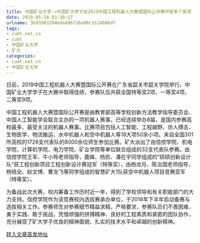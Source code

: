```yaml
---
title: 中国矿业大学->中国矿大学子在2019中国工程机器人大赛暨国际公开赛中获多个奖项 | cumt.net.cn
date: 2019-05-10 03:30:17
urlname: 3b935032046da496726e00c1514606df
tags: 
- cumt.net.cn
- cumt
- 中国矿业大学
- 矿大
categories:
- cumt.net.cn
- 中国矿业大学
---
```



日前，2019中国工程机器人大赛暨国际公开赛在广东省韶关市韶关学院举行。中国矿业大学学子在大赛中取得佳绩，参赛队伍共获全国特等奖2项、一等奖4项、二等奖9项。

中国工程机器人大赛暨国际公开赛是由教育部高等学校创新方法教学指导委员会、中国人工智能学会联合主办的一项机器人赛事，已经连续举办8届，是国内参赛高校最多、最受关注的机器人赛事。比赛项目包括人工智能、工程越野、仿人搏击、生物医学、物流搬运，水中机器人和空中机器人等18大项50余小项。来自全国301所高校的1726支代表队的8000余位师生参加比赛。矿大派出了由信控学院、机电学院、计算机学院、电力学院、矿业学院等单位联合组成的32支代表队参赛。由信控学院王军、牛小玲老师指导，鹿姝、杨凯、潘在宇同学组成的“硕硕创新设计队”获工程创新项目工程创新设计赛冠军（特等奖），由杨龙月、陈治国老师指导，杨晓全、赵文博、曹龙飞等同学组成的智慧矿大1队获空中机器人项目竞赛亚军（特等奖）。

为备战此次大赛，校内筹备工作历时近一年，得到了学校领导和有关职能部门的大力支持。信控学院作为该竞赛校内选拔赛承办单位，于2018年下半年启动备赛与选拔相关工作。参赛师生对参赛细节精益求精，严格要求，参赛队员们不畏困难、勇于实践、敢于挑战，凭借顽强的拼搏精神、良好的工程素质和紧密的团队协作，充分展现了矿大学子优良的精神面貌、扎实的技术水平和卓越的创新精神。





[转入文章首发地址](http://xwzx.cumt.edu.cn/ff/55/c513a524117/page.htm)